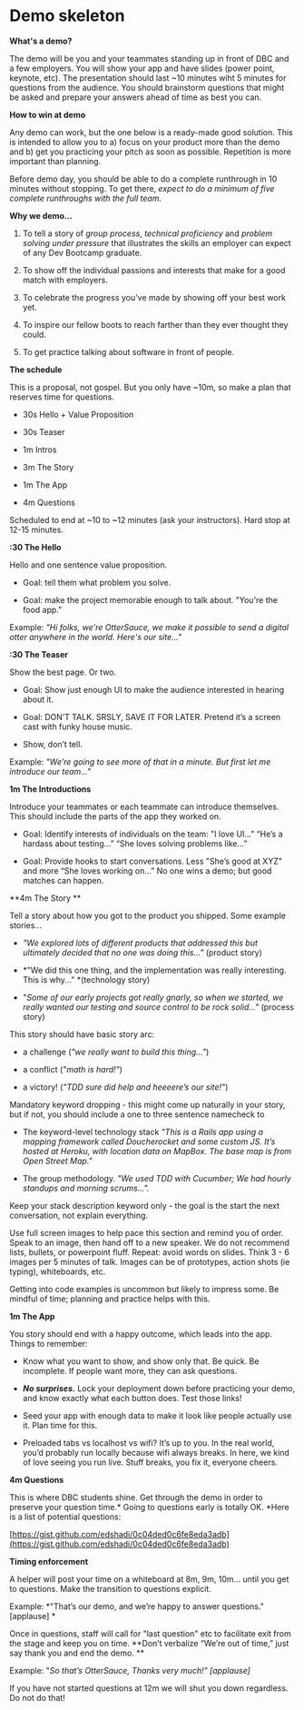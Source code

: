 # Demo skeleton 

**What's a demo?**

The demo will be you and your teammates standing up in front of DBC and a few employers.  You will show your app and have slides (power point, keynote, etc).  The presentation should last ~10 minutes wiht 5 minutes for questions from the audience.  You should brainstorm questions that might be asked and prepare your answers ahead of time as best you can.

**How to win at demo**

Any demo can work, but the one below is a ready-made good solution. This is intended to allow you to a) focus on your product more than the demo and b) get you practicing your pitch as soon as possible. Repetition is more important than planning. 

Before demo day, you should be able to do a complete runthrough in 10 minutes without stopping. To get there, *expect to do a minimum of five complete runthroughs with the full team.*

**Why we demo...**

1. To tell a story of *group process*, *technical proficiency* and *problem solving under pressure* that illustrates the skills an employer can expect of any Dev Bootcamp graduate. 

2. To show off the individual passions and interests that make for a good match with employers. 

3. To celebrate the progress you’ve made by showing off your best work yet. 

4. To inspire our fellow boots to reach farther than they ever thought they could. 

5. To get practice talking about software in front of people. 


**The schedule**

This is a proposal, not gospel. But you only have ~10m, so make a plan that reserves time for questions. 

* 30s Hello + Value Proposition 

* 30s Teaser 

* 1m Intros 

* 3m The Story 

* 1m The App 

* 4m Questions

Scheduled to end at ~10 to ~12 minutes (ask your instructors). Hard stop at 12-15 minutes. 

**:30 The Hello**

Hello and one sentence value proposition. 

* Goal: tell them what problem you solve.

* Goal: make the project memorable enough to talk about. "You're the food app."  

Example: *"Hi folks, we're OtterSauce, we make it possible to send a digital otter anywhere in the world. Here's our site..."*

**:30 The Teaser**

Show the best page. Or two. 

* Goal: Show just enough UI to make the audience interested in hearing about it. 

* Goal: DON’T TALK. SRSLY, SAVE IT FOR LATER. Pretend it’s a screen cast with funky house music. 

* Show, don’t tell. 

Example: *"We’re going to see more of that in a minute. But first let me introduce our team…"*

**1m The Introductions**

Introduce your teammates or each teammate can introduce themselves.  This should include the parts of the app they worked on. 

* Goal: Identify interests of individuals on the team: "I love UI..." “He’s a hardass about testing...” “She loves solving problems like...”

* Goal: Provide hooks to start conversations. Less "She’s good at XYZ" and more “She loves working on...” No one wins a demo; but good matches can happen. 

**4m The Story **

Tell a story about how you got to the product you shipped. Some example stories...

* *"We explored lots of different products that addressed this but ultimately decided that no one was doing this..."* (product story)

* *"We did this one thing, and the implementation was really interesting. This is why..." *(technology story) 

* "*Some of our early projects got really gnarly, so when we started, we really wanted our testing and source control to be rock solid..."* (process story) 

This story should have basic story arc:

* a challenge (*"we really want to build this thing..."*)

* a conflict (*"math is hard!"*)  

* a victory! (*"TDD sure did help and heeeere’s our site!"*)

Mandatory keyword dropping - this might come up naturally in your story, but if not, you should include a one to three sentence namecheck to 

* The keyword-level technology stack *"This is a Rails app using a mapping framework called Doucherocket and some custom JS. It’s hosted at Heroku, with location data on MapBox. The base map is from Open Street Map."* 

* The group methodology. *"We used TDD with Cucumber; We had hourly standups and morning scrums...".*

Keep your stack description keyword only - the goal is the start the next conversation, not explain everything. 

Use full screen images to help pace this section and remind you of order. Speak to an image, then hand off to a new speaker. We do not recommend lists, bullets, or powerpoint fluff. Repeat: avoid words on slides. Think 3 - 6 images per 5 minutes of talk. Images can be of prototypes, action shots (ie typing), whiteboards, etc. 

Getting into code examples is uncommon but likely to impress some. Be mindful of time; planning and practice helps with this. 

**1m The App**

You story should end with a happy outcome, which leads into the app. Things to remember:

* Know what you want to show, and show only that. Be quick. Be incomplete. If people want more, they can ask questions. 

* **_No surprises._** Lock your deployment down before practicing your demo, and know exactly what each button does. Test those links! 

* Seed your app with enough data to make it look like people actually use it. Plan time for this.

* Preloaded tabs vs localhost vs wifi? It’s up to you. In the real world, you’d probably run locally because wifi always breaks. In here, we kind of love seeing you run live. Stuff breaks, you fix it, everyone cheers. 

**4m Questions**

This is where DBC students shine. Get through the demo in order to preserve your question time.* Going to questions early is totally OK. *Here is a list of potential questions:

[https://gist.github.com/edshadi/0c04ded0c6fe8eda3adb](https://gist.github.com/edshadi/0c04ded0c6fe8eda3adb)

**Timing enforcement**

A helper will post your time on a whiteboard at 8m, 9m, 10m... until you get to questions. Make the transition to questions explicit. 

Example: *"That’s our demo, and we’re happy to answer questions." [applause] *

Once in questions, staff will call for "last question" etc to facilitate exit from the stage and keep you on time. **Don’t verbalize “We’re out of time,” just say thank you and end the demo. **

Example: "*So that’s OtterSauce, Thanks very much!" [applause]*

If you have not started questions at 12m we will shut you down regardless. Do not do that!
